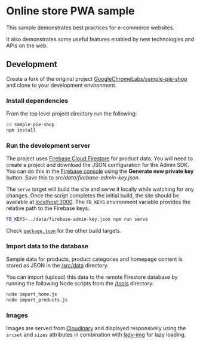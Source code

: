 # Online store PWA sample

This sample demonstrates best practices for e-commerce websites.

It also demonstrates some useful features enabled by new technologies and APIs on the web.

## Development

Create a fork of the original project [GoogleChromeLabs/sample-pie-shop](https://github.com/GoogleChromeLabs/sample-pie-shop) and clone to your development environment.

### Install dependencies

From the top level project directory run the following:

```sh
cd sample-pie-shop
npm install
```

### Run the development server

The project uses [Firebase Cloud Firestore](https://firebase.google.com/docs/firestore/) for product data. You will need to create a project and download the JSON configuration for the Admin SDK. You can do this in the [Firebase console](https://console.firebase.google.com/project/YOUR-PROJECT-NAME/settings/serviceaccounts/adminsdk) using the **Generate new private key** button. Save this to _src/data/firebase-admin-key.json_.

The `serve` target will build the site and serve it locally while watching for any changes. Once the script completes the initial build, the site should be available at [localhost:3000](http://localhost:3000/). The `FB_KEYS` environment variable provides the relative path to the Firebase keys.

```sh
FB_KEYS=../data/firebase-admin-key.json npm run serve
```

Check [`package.json`](https://github.com/GoogleChromeLabs/sample-pie-shop/blob/master/package.json) for the other build targets.

### Import data to the database

Sample data for products, product categories and homepage content is stored as JSON in the [/src/data](https://github.com/GoogleChromeLabs/sample-pie-shop/tree/master/src/data) directory.

You can import (upload) this data to the remote Firestore database by running the following Node scripts from the [/tools](https://github.com/GoogleChromeLabs/sample-pie-shop/tree/master/tools) directory:

```sh
node import_home.js
node import_products.js
```

### Images

Images are served from [Cloudinary](https://res.cloudinary.com/pieshop/f_auto,dpr_auto,q_auto:eco/w_500/GGOEYXXX0938.png) and displayed responsively using the `srcset` and `sizes` attributes in combination with [lazy-img](https://github.com/GoogleChromeLabs/sample-pie-shop/blob/master/src/client/js/lazy-img.js) for lazy loading.

